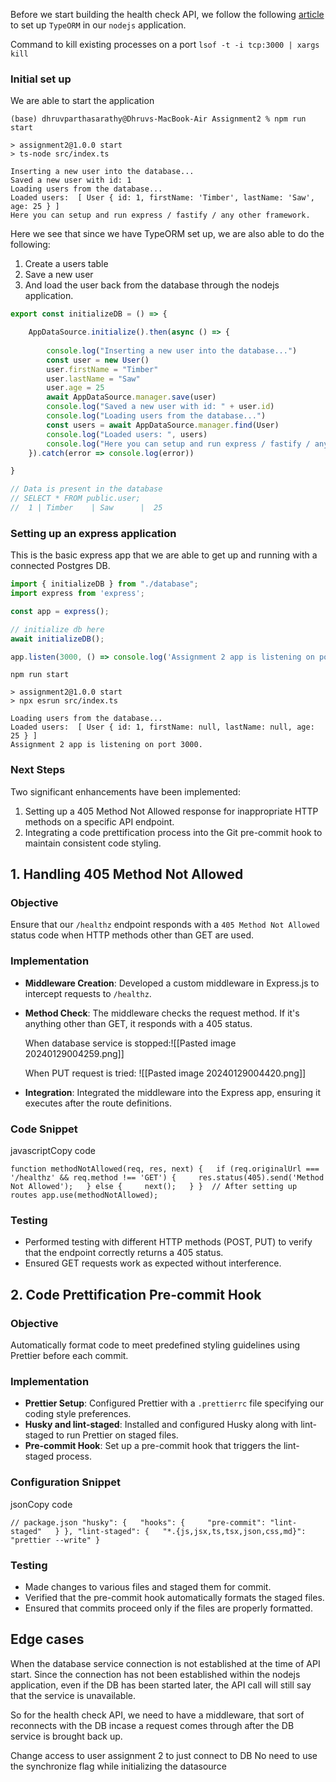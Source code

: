 Before we start building the health check API, we follow the following [article](https://blog.logrocket.com/typeorm-object-relational-mapping-node-js/) to set up `TypeORM` in our `nodejs` application.

Command to kill existing processes on a port `lsof -t -i tcp:3000 | xargs kill`
### Initial set up

We are able to start the application 
```shell
(base) dhruvparthasarathy@Dhruvs-MacBook-Air Assignment2 % npm run start

> assignment2@1.0.0 start
> ts-node src/index.ts

Inserting a new user into the database...
Saved a new user with id: 1
Loading users from the database...
Loaded users:  [ User { id: 1, firstName: 'Timber', lastName: 'Saw', age: 25 } ]
Here you can setup and run express / fastify / any other framework.
```

Here we see that since we have TypeORM set up, we are also able to do the following: 
1. Create a users table
2. Save a new user
3. And load the user back from the database through the nodejs application. 

```ts
export const initializeDB = () => {

	AppDataSource.initialize().then(async () => {
	
		console.log("Inserting a new user into the database...")	
		const user = new User()
		user.firstName = "Timber"
		user.lastName = "Saw"
		user.age = 25
		await AppDataSource.manager.save(user)
		console.log("Saved a new user with id: " + user.id)
		console.log("Loading users from the database...")
		const users = await AppDataSource.manager.find(User)
		console.log("Loaded users: ", users)
		console.log("Here you can setup and run express / fastify / any other framework.")
	}).catch(error => console.log(error))

}

// Data is present in the database
// SELECT * FROM public.user;
//  1 | Timber    | Saw      |  25
```


### Setting up an express application

This is the basic express app that we are able to get up and running with a connected Postgres DB. 

```ts
import { initializeDB } from "./database";
import express from 'express';

const app = express();

// initialize db here
await initializeDB();

app.listen(3000, () => console.log('Assignment 2 app is listening on port 3000.'));
```

```shell
npm run start

> assignment2@1.0.0 start
> npx esrun src/index.ts

Loading users from the database...
Loaded users:  [ User { id: 1, firstName: null, lastName: null, age: 25 } ]
Assignment 2 app is listening on port 3000.
```

### Next Steps

Two significant enhancements have been implemented:

1. Setting up a 405 Method Not Allowed response for inappropriate HTTP methods on a specific API endpoint.
2. Integrating a code prettification process into the Git pre-commit hook to maintain consistent code styling.

## 1. Handling 405 Method Not Allowed

### Objective

Ensure that our `/healthz` endpoint responds with a `405 Method Not Allowed` status code when HTTP methods other than GET are used.

### Implementation

- **Middleware Creation**: Developed a custom middleware in Express.js to intercept requests to `/healthz`.
- **Method Check**: The middleware checks the request method. If it's anything other than GET, it responds with a 405 status.
  
  When database service is stopped:![[Pasted image 20240129004259.png]]
  
  When PUT request is tried:
  ![[Pasted image 20240129004420.png]]
- **Integration**: Integrated the middleware into the Express app, ensuring it executes after the route definitions.

### Code Snippet

javascriptCopy code

`function methodNotAllowed(req, res, next) {   if (req.originalUrl === '/healthz' && req.method !== 'GET') {     res.status(405).send('Method Not Allowed');   } else {     next();   } }  // After setting up routes app.use(methodNotAllowed);`

### Testing

- Performed testing with different HTTP methods (POST, PUT) to verify that the endpoint correctly returns a 405 status.
- Ensured GET requests work as expected without interference.

## 2. Code Prettification Pre-commit Hook

### Objective

Automatically format code to meet predefined styling guidelines using Prettier before each commit.

### Implementation

- **Prettier Setup**: Configured Prettier with a `.prettierrc` file specifying our coding style preferences.
- **Husky and lint-staged**: Installed and configured Husky along with lint-staged to run Prettier on staged files.
- **Pre-commit Hook**: Set up a pre-commit hook that triggers the lint-staged process.

### Configuration Snippet

jsonCopy code

`// package.json "husky": {   "hooks": {     "pre-commit": "lint-staged"   } }, "lint-staged": {   "*.{js,jsx,ts,tsx,json,css,md}": "prettier --write" }`

### Testing

- Made changes to various files and staged them for commit.
- Verified that the pre-commit hook automatically formats the staged files.
- Ensured that commits proceed only if the files are properly formatted.


## Edge cases

When the database service connection is not established at the time of API start. 
Since the connection has not been established within the nodejs application, even if the DB has been started later, the API call will still say that the service is unavailable.

So for the health check API, we need to have a middleware, that sort of reconnects with the DB incase a request comes through after the DB service is brought back up.


Change access to user assignment 2 to just connect to DB
No need to use the synchronize flag while initializing the datasource

